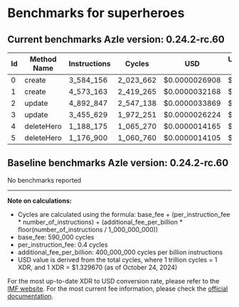 # Benchmarks for superheroes

## Current benchmarks Azle version: 0.24.2-rc.60

| Id  | Method Name | Instructions | Cycles    | USD           | USD/Million Calls |
| --- | ----------- | ------------ | --------- | ------------- | ----------------- |
| 0   | create      | 3_584_156    | 2_023_662 | $0.0000026908 | $2.69             |
| 1   | create      | 4_573_163    | 2_419_265 | $0.0000032168 | $3.21             |
| 2   | update      | 4_892_847    | 2_547_138 | $0.0000033869 | $3.38             |
| 3   | update      | 3_455_629    | 1_972_251 | $0.0000026224 | $2.62             |
| 4   | deleteHero  | 1_188_175    | 1_065_270 | $0.0000014165 | $1.41             |
| 5   | deleteHero  | 1_176_900    | 1_060_760 | $0.0000014105 | $1.41             |

## Baseline benchmarks Azle version: 0.24.2-rc.60

No benchmarks reported

---

**Note on calculations:**

-   Cycles are calculated using the formula: base_fee + (per_instruction_fee \* number_of_instructions) + (additional_fee_per_billion \* floor(number_of_instructions / 1_000_000_000))
-   base_fee: 590_000 cycles
-   per_instruction_fee: 0.4 cycles
-   additional_fee_per_billion: 400_000_000 cycles per billion instructions
-   USD value is derived from the total cycles, where 1 trillion cycles = 1 XDR, and 1 XDR = $1.329670 (as of October 24, 2024)

For the most up-to-date XDR to USD conversion rate, please refer to the [IMF website](https://www.imf.org/external/np/fin/data/rms_sdrv.aspx).
For the most current fee information, please check the [official documentation](https://internetcomputer.org/docs/current/developer-docs/gas-cost#execution).
